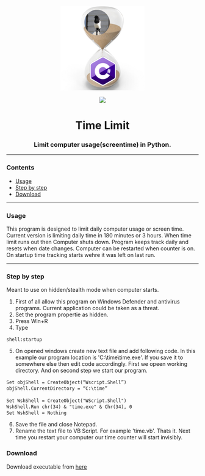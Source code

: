 <p align="center"><img src="hour cs.png" width="220px"></p>

<p align="center"><img src="pic/screenshot.gif" width="500px"></p>

<h1 align="center">
    <strong>Time Limit</strong>
</h1>
<h3 align="center">
    <p>Limit computer usage(screentime) in Python.</p>
</h3>

<hr>

### Contents
- [Usage](#usage)
- [Step by step](#step-by-step)
- [Download](#download)

<hr>

### Usage

This program is designed to limit daily computer usage or screen time.
Current version is limiting daily time in 180 minutes or 3 hours.
When time limit runs out then Computer shuts down.
Program keeps track daily and resets when date changes.
Computer can be restarted when counter is on. On startup time tracking starts wehre it was left on last run.

<hr>

### Step by step

Meant to use on hidden/stealth mode when computer starts.

1. First of all allow this program on Windows Defender and antivirus programs. Current application could be taken as a threat.
2. Set the program propertie as hidden.
3. Press Win+R
4. Type 

```
shell:startup
```

5. On opened windows create new text file and add following code.
In this example our program location is 'C:\time\time.exe'.
If you save it to somewhere else then edit code accordingly.
First we opeen working directory. And on second step we start our program.

```
Set objShell = CreateObject(“Wscript.Shell”)
objShell.CurrentDirectory = “C:\time”

Set WshShell = CreateObject("WScript.Shell") 
WshShell.Run chr(34) & "time.exe" & Chr(34), 0
Set WshShell = Nothing
```
6. Save the file and close Notepad.
7. Rename the text file to VB Script. For example 'time.vb'. Thats it. Next time you restart your computer our time counter will start invisibly.

### Download

Download executable from [here](https://github.com/mmeest/Countdown/raw/main/bin/Debug/net5.0/app.exe)

